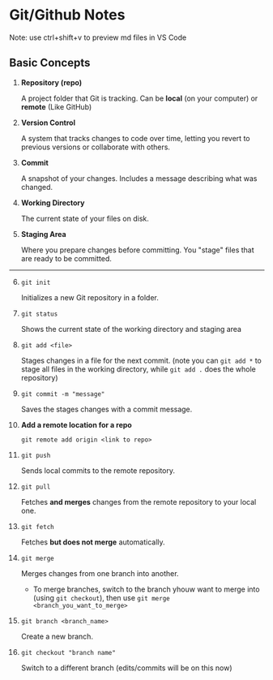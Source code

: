 # Git/Github Notes

Note: use ctrl+shift+v to preview md files in VS Code

## Basic Concepts

1. **Repository (repo)**

   A project folder that Git is tracking. Can be **local** (on your computer) or **remote** (Like GitHub)

2. **Version Control**

   A system that tracks changes to code over time, letting you revert to previous versions or collaborate with others.

3. **Commit**

   A snapshot of your changes. Includes a message describing what was changed.

4. **Working Directory**

   The current state of your files on disk.

5. **Staging Area**

   Where you prepare changes before committing. You "stage" files that are ready to be committed.

---

6. `git init`

   Initializes a new Git repository in a folder.

7. `git status`

   Shows the current state of the working directory and staging area

8. `git add <file>`

   Stages changes in a file for the next commit. (note you can `git add *` to stage all files in the working directory, while `git add .` does the whole repository)

9. `git commit -m "message"`

   Saves the stages changes with a commit message.

10. **Add a remote location for a repo**

    `git remote add origin <link to repo>`

11. `git push`

    Sends local commits to the remote repository.

12. `git pull`

    Fetches **and merges** changes from the remote repository to your local one.

13. `git fetch`

    Fetches **but does not merge** automatically.

14. `git merge`

    Merges changes from one branch into another.

    - To merge branches, switch to the branch yhouw want to merge into (using `git checkout`), then use `git merge <branch_you_want_to_merge>`

15. `git branch <branch_name>`

    Create a new branch.

16. `git checkout "branch name"`

    Switch to a different branch (edits/commits will be on this now)
